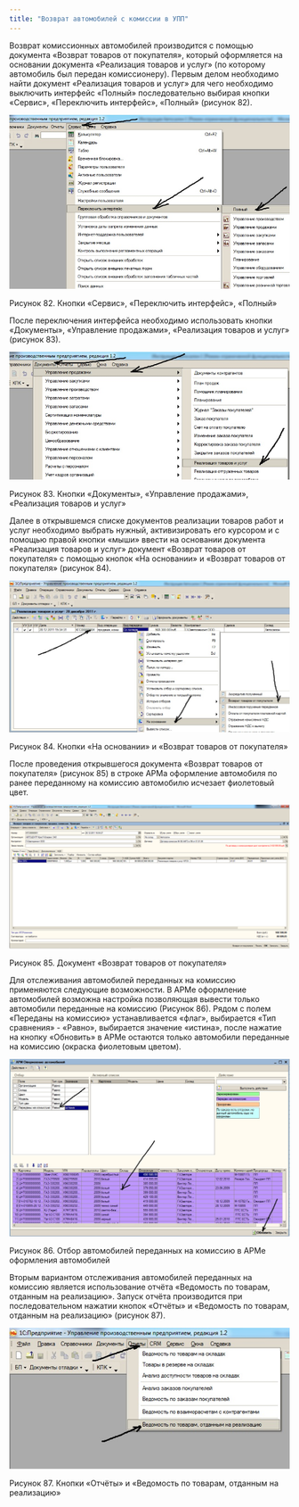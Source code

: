 ```yaml
---
title: "Возврат автомобилей с комиссии в УПП"
---
```


Возврат комиссионных автомобилей производится с помощью документа «Возврат товаров от покупателя», который оформляется на основании документа «Реализация товаров и услуг» (по которому автомобиль был передан комиссионеру). Первым делом необходимо найти документ «Реализация товаров и услуг» для чего необходимо выключить интерфейс «Полный» последовательно выбирая кнопки «Сервис», «Переключить интерфейс», «Полный» (рисунок 82).

![](_attach/lu20443snoa_tmp_c3b36fa422916d3c.jpg)

Рисунок 82. Кнопки «Сервис», «Переключить интерфейс», «Полный»

После переключения интерфейса необходимо использовать кнопки «Документы», «Управление продажами», «Реализация товаров и услуг» (рисунок 83).

![](_attach/lu20443snoa_tmp_2f00847d0dc4221e.jpg)

Рисунок 83. Кнопки «Документы», «Управление продажами», «Реализация товаров и услуг»

Далее в открывшемся списке документов реализации товаров работ и услуг необходимо выбрать нужный, активизировать его курсором и с помощью правой кнопки «мыши» ввести на основании документа «Реализация товаров и услуг» документ «Возврат товаров от покупателя» с помощью кнопок «На основании» и «Возврат товаров от покупателя» (рисунок 84).

![](_attach/lu20443snoa_tmp_b9584bce15fb47e4.jpg)

Рисунок 84. Кнопки «На основании» и «Возврат товаров от покупателя»

После проведения открывшегося документа «Возврат товаров от покупателя» (рисунок 85) в строке АРМа оформление автомобиля по ранее переданному на комиссию автомобилю исчезает фиолетовый цвет.

![](_attach/lu20443snoa_tmp_473fc6a648981c5a.png)

Рисунок 85. Документ «Возврат товаров от покупателя»

Для отслеживания автомобилей переданных на комиссию применяются следующие возможности. В АРМе оформление автомобилей возможна настройка позволяющая вывести только автомобили переданные на комиссию (Рисунок 86). Рядом с полем «Переданы на комиссию» устанавливается «флаг», выбирается «Тип сравнения» - «Равно», выбирается значение «истина», после нажатие на кнопку «Обновить» в АРМе остаются только автомобили переданные на комиссию (окраска фиолетовым цветом).

![](_attach/lu20443snoa_tmp_5cd14dd423658ac0.jpg)

Рисунок 86. Отбор автомобилей переданных на комиссию в АРМе оформления автомобилей

Вторым вариантом отслеживания автомобилей переданных на комиссию является использование отчёта «Ведомость по товарам, отданным на реализацию». Запуск отчёта производится при последовательном нажатии кнопок «Отчёты» и «Ведомость по товарам, отданным на реализацию» (рисунок 87).

![](_attach/lu20443snoa_tmp_780c79cae9c7e90d.jpg)

Рисунок 87. Кнопки «Отчёты» и «Ведомость по товарам, отданным на реализацию»